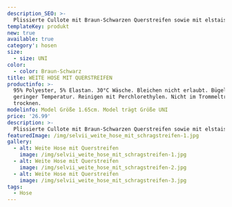 ```yaml
---
description_SEO: >-
  Plissierte Cullote mit Braun-Schwarzen Querstreifen sowie mit elstaischem Bund und Gürtel in Lederoptik von selii. 
templateKey: produkt
new: true
available: true
category': hosen
size:
  - size: UNI
color:
  - color: Braun-Schwarz
title: WEITE HOSE MIT QUERSTREIFEN
productinfo: >-
  95% Polyester, 5% Elastan. 30°C Wäsche. Bleichen nicht erlaubt. Bügeln mit
  geringer Temperatur. Reinigen mit Perchlorethylen. Nicht im Trommeltrockner
  trocknen.
modelinfo: Model Größe 1.65cm. Model trägt Größe UNI
price: '26.99'
description: >-
  Plissierte Cullote mit Braun-Schwarzen Querstreifen sowie mit elstaischem Bund und Gürtel in Lederoptik. Beinlänge 95cm
featuredImage: /img/selvii_weite_hose_mit_schragstreifen-1.jpg
gallery:
  - alt: Weite Hose mit Querstreifen
    image: /img/selvii_weite_hose_mit_schragstreifen-1.jpg
  - alt: Weite Hose mit Querstreifen
    image: /img/selvii_weite_hose_mit_schragstreifen-2.jpg
  - alt: Weite Hose mit Querstreifen
    image: /img/selvii_weite_hose_mit_schragstreifen-3.jpg
tags:
  - Hose
---
```


